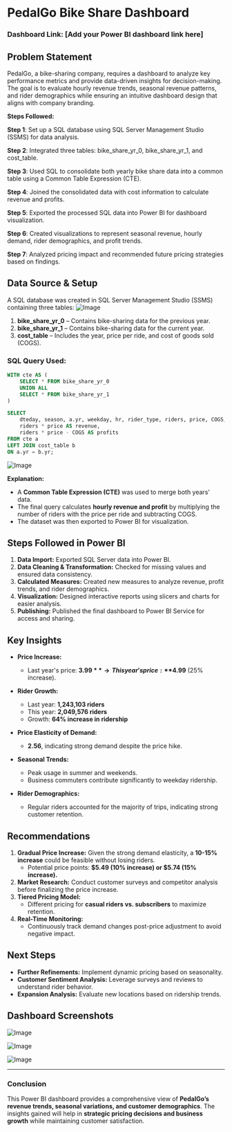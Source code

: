# PedalGo Bike Share Dashboard

### Dashboard Link: [Add your Power BI dashboard link here]

## Problem Statement

PedalGo, a bike-sharing company, requires a dashboard to analyze key performance metrics and provide data-driven insights for decision-making. The goal is to evaluate hourly revenue trends, seasonal revenue patterns, and rider demographics while ensuring an intuitive dashboard design that aligns with company branding.

**Steps Followed:**

**Step 1**: Set up a SQL database using SQL Server Management Studio (SSMS) for data analysis.

**Step 2**: Integrated three tables: bike_share_yr_0, bike_share_yr_1, and cost_table.

**Step 3**: Used SQL to consolidate both yearly bike share data into a common table using a Common Table Expression (CTE).

**Step 4**: Joined the consolidated data with cost information to calculate revenue and profits.

**Step 5**: Exported the processed SQL data into Power BI for dashboard visualization.

**Step 6**: Created visualizations to represent seasonal revenue, hourly demand, rider demographics, and profit trends.

**Step 7**: Analyzed pricing impact and recommended future pricing strategies based on findings.

## Data Source & Setup

A SQL database was created in SQL Server Management Studio (SSMS) containing three tables:
![Image](https://github.com/user-attachments/assets/33aae4ec-7672-40c4-b16b-21e64f95a6cc)


1. **bike_share_yr_0** – Contains bike-sharing data for the previous year.
2. **bike_share_yr_1** – Contains bike-sharing data for the current year.
3. **cost_table** – Includes the year, price per ride, and cost of goods sold (COGS).

### SQL Query Used:

```sql
WITH cte AS (
    SELECT * FROM bike_share_yr_0
    UNION ALL 
    SELECT * FROM bike_share_yr_1
)

SELECT 
    dteday, season, a.yr, weekday, hr, rider_type, riders, price, COGS,
    riders * price AS revenue,
    riders * price - COGS AS profits
FROM cte a 
LEFT JOIN cost_table b
ON a.yr = b.yr;
```

![Image](https://github.com/user-attachments/assets/76fe7dbe-ee29-488b-acdc-695da417b247)



**Explanation:**
- A **Common Table Expression (CTE)** was used to merge both years' data.
- The final query calculates **hourly revenue and profit** by multiplying the number of riders with the price per ride and subtracting COGS.
- The dataset was then exported to Power BI for visualization.

## Steps Followed in Power BI

1. **Data Import:** Exported SQL Server data into Power BI.
2. **Data Cleaning & Transformation:** Checked for missing values and ensured data consistency.
3. **Calculated Measures:** Created new measures to analyze revenue, profit trends, and rider demographics.
4. **Visualization:** Designed interactive reports using slicers and charts for easier analysis.
5. **Publishing:** Published the final dashboard to Power BI Service for access and sharing.


## Key Insights

- **Price Increase:**
  - Last year's price: **$3.99** → This year's price: **$4.99** (25% increase).
- **Rider Growth:**
  - Last year: **1,243,103 riders**
  - This year: **2,049,576 riders**
  - Growth: **64% increase in ridership**
- **Price Elasticity of Demand:**
  - **2.56**, indicating strong demand despite the price hike.
- **Seasonal Trends:**
  - Peak usage in summer and weekends.
  - Business commuters contribute significantly to weekday ridership.
  
 - **Rider Demographics:**
   - Regular riders accounted for the majority of trips, indicating strong customer retention.

## Recommendations

1. **Gradual Price Increase:** Given the strong demand elasticity, a **10-15% increase** could be feasible without losing riders.
   - Potential price points: **$5.49 (10% increase) or $5.74 (15% increase).**
2. **Market Research:** Conduct customer surveys and competitor analysis before finalizing the price increase.
3. **Tiered Pricing Model:**
   - Different pricing for **casual riders vs. subscribers** to maximize retention.
4. **Real-Time Monitoring:**
   - Continuously track demand changes post-price adjustment to avoid negative impact.

## Next Steps

- **Further Refinements:** Implement dynamic pricing based on seasonality.
- **Customer Sentiment Analysis:** Leverage surveys and reviews to understand rider behavior.
- **Expansion Analysis:** Evaluate new locations based on ridership trends.



## Dashboard Screenshots

![Image](https://github.com/user-attachments/assets/fdf52766-5274-4612-8352-ee34fd2b10f2)

![Image](https://github.com/user-attachments/assets/e54a92ca-1fb6-4035-8fc7-cfa3aba6786e)

![Image](https://github.com/user-attachments/assets/fc7394e2-dded-411f-8028-15886e549ebe)

---

###  Conclusion

This Power BI dashboard provides a comprehensive view of **PedalGo’s revenue trends, seasonal variations, and customer demographics**. The insights gained will help in **strategic pricing decisions and business growth** while maintaining customer satisfaction.
